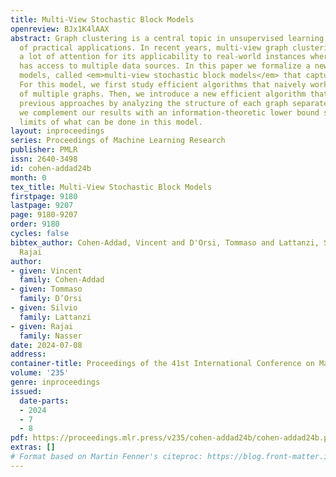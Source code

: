 ```yaml
---
title: Multi-View Stochastic Block Models
openreview: BJx1K4lAAX
abstract: Graph clustering is a central topic in unsupervised learning with a multitude
  of practical applications. In recent years, multi-view graph clustering has gained
  a lot of attention for its applicability to real-world instances where one often
  has access to multiple data sources. In this paper we formalize a new family of
  models, called <em>multi-view stochastic block models</em> that capture this setting.
  For this model, we first study efficient algorithms that naively work on the union
  of multiple graphs. Then, we introduce a new efficient algorithm that provably outperforms
  previous approaches by analyzing the structure of each graph separately. Finally,
  we complement our results with an information-theoretic lower bound studying the
  limits of what can be done in this model.
layout: inproceedings
series: Proceedings of Machine Learning Research
publisher: PMLR
issn: 2640-3498
id: cohen-addad24b
month: 0
tex_title: Multi-View Stochastic Block Models
firstpage: 9180
lastpage: 9207
page: 9180-9207
order: 9180
cycles: false
bibtex_author: Cohen-Addad, Vincent and D'Orsi, Tommaso and Lattanzi, Silvio and Nasser,
  Rajai
author:
- given: Vincent
  family: Cohen-Addad
- given: Tommaso
  family: D’Orsi
- given: Silvio
  family: Lattanzi
- given: Rajai
  family: Nasser
date: 2024-07-08
address:
container-title: Proceedings of the 41st International Conference on Machine Learning
volume: '235'
genre: inproceedings
issued:
  date-parts:
  - 2024
  - 7
  - 8
pdf: https://proceedings.mlr.press/v235/cohen-addad24b/cohen-addad24b.pdf
extras: []
# Format based on Martin Fenner's citeproc: https://blog.front-matter.io/posts/citeproc-yaml-for-bibliographies/
---
```

